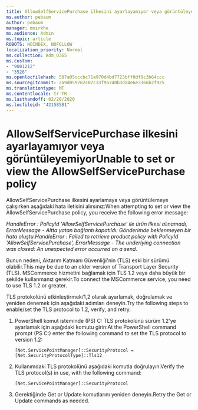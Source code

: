 ```yaml
---
title: AllowSelfServicePurchase ilkesini ayarlayamıyor veya görüntüleyemiyor
ms.author: pebaum
author: pebaum
manager: mnirkhe
ms.audience: Admin
ms.topic: article
ROBOTS: NOINDEX, NOFOLLOW
localization_priority: Normal
ms.collection: Adm_O365
ms.custom:
- "9001212"
- "3526"
ms.openlocfilehash: 587a05cccbc71a970d4bd7723bff0df0c3b64ccc
ms.sourcegitcommit: 2a9d059262c07c33f9a740b3da4e6e3366b2f925
ms.translationtype: MT
ms.contentlocale: tr-TR
ms.lasthandoff: 02/20/2020
ms.locfileid: "42158581"
---
```

# <a name="unable-to-set-or-view-the-allowselfservicepurchase-policy"></a><span data-ttu-id="ddfe2-102">AllowSelfServicePurchase ilkesini ayarlayamıyor veya görüntüleyemiyor</span><span class="sxs-lookup"><span data-stu-id="ddfe2-102">Unable to set or view the AllowSelfServicePurchase policy</span></span>

<span data-ttu-id="ddfe2-103">AllowSelfServicePurchase ilkesini ayarlamaya veya görüntülemeye çalışırken aşağıdaki hata iletisini alırsınız:</span><span class="sxs-lookup"><span data-stu-id="ddfe2-103">When attempting to set or view the AllowSelfServicePurchase policy, you receive the following error message:</span></span>

<span data-ttu-id="ddfe2-104">*HandleError : PolicyId 'AllowSelfServicePurchase' ile ürün ilkesi alınamadı, ErrorMessage - Altta yatan bağlantı kapatıldı: Gönderimde beklenmeyen bir hata oluştu.*</span><span class="sxs-lookup"><span data-stu-id="ddfe2-104">*HandleError : Failed to retrieve product policy with PolicyId 'AllowSelfServicePurchase', ErrorMessage - The underlying connection was closed: An unexpected error occurred on a send.*</span></span>

<span data-ttu-id="ddfe2-105">Bunun nedeni, Aktarım Katmanı Güvenliği'nin (TLS) eski bir sürümü olabilir.</span><span class="sxs-lookup"><span data-stu-id="ddfe2-105">This may be due to an older version of Transport Layer Security (TLS).</span></span> <span data-ttu-id="ddfe2-106">MSCommerce hizmetini bağlamak için TLS 1.2 veya daha büyük bir şekilde kullanmanız gerekir.</span><span class="sxs-lookup"><span data-stu-id="ddfe2-106">To connect the MSCommerce service, you need to use TLS 1.2 or greater.</span></span>  

<span data-ttu-id="ddfe2-107">TLS protokolünü etkinleştirmek/1,2 olarak ayarlamak, doğrulamak ve yeniden denemek için aşağıdaki adımları deneyin.</span><span class="sxs-lookup"><span data-stu-id="ddfe2-107">Try the following steps to enable/set the TLS protocol to 1.2, verify, and retry.</span></span>
 1. <span data-ttu-id="ddfe2-108">PowerShell komut isteminde (PS\) C: TLS protokolünü sürüm 1.2'ye ayarlamak için aşağıdaki komutu girin:</span><span class="sxs-lookup"><span data-stu-id="ddfe2-108">At the PowerShell command prompt (PS C:\) enter the following command to set the TLS protocol to version 1.2:</span></span>

    `[Net.ServicePointManager]::SecurityProtocol = [Net.SecurityProtocolType]::Tls12`

2. <span data-ttu-id="ddfe2-109">Kullanımdaki TLS protokolünü aşağıdaki komutla doğrulayın:</span><span class="sxs-lookup"><span data-stu-id="ddfe2-109">Verify the TLS protocol(s) in use, with the following command:</span></span>

    `[Net.ServicePointManager]::SecurityProtocol` 

3. <span data-ttu-id="ddfe2-110">Gerektiğinde Get or Update komutlarını yeniden deneyin.</span><span class="sxs-lookup"><span data-stu-id="ddfe2-110">Retry the Get or Update commands as needed.</span></span>

